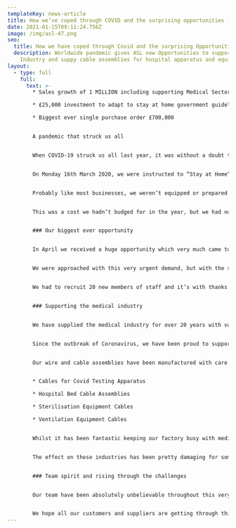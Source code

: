 ```yaml
---
templateKey: news-article
title: How we’ve coped through COVID and the surprising opportunities it has given us
date: 2021-01-15T09:11:24.756Z
image: /img/asl-47.png
seo:
  title: How we have coped through Covid and the surprising Opportunities
  description: Worldwide pandemic gives ASL new Opportunities to support Medical
    Industry and suppy cable assemblies for hospital apparatus and equipment
layout:
  - type: full
    full:
      text: >-
        * Sales growth of 1 MILLION including supporting Medical Sector

        * £25,000 investment to adapt to stay at home government guideline

        * Biggest ever single purchase order £700,000


        A pandemic that struck us all ​


        When COVID-19 struck us all last year, it was without a doubt the most uncertain and worrying time for a lot of businesses.​


        On Monday 16th March 2020, we were instructed to “Stay at Home” if you could work from home. The following morning we called all managers into an urgent meeting, to discuss what we needed to do, to follow this new government guideline.​


        Probably like most businesses, we weren’t equipped or prepared for this change. We quickly recognised that we needed to invest £10,000 in new laptops for all those who would have to start working from home. 


        This was a cost we hadn’t budged for in the year, but we had no other option but to go ahead. Our IT support did a super job getting the laptops arranged and we’re thankful to our office staff, who all made the “work from home” transition very smooth and stress-free.​


        ### Our biggest ever opportunity


        In April we received a huge opportunity which very much came to us as a surprise, and contributed towards a record growth in sales of £1Million. The enquiry came from a UK company who have a manufacturing plant in India but due to the pandemic, had to close their Indian factory.​


        ​We were approached with this very urgent demand, but with the size of our factory and the available floor space, we had the ability to set up production cells in a very short space of time. Proving we had spare capacity, equipment and resource to utilise at such short notice, we won our biggest ever contract worth £700,000.  ​


        We had to recruit 20 new members of staff and it’s with thanks to our local agency that supported us, by providing a team of skilled production operators that we had fully trained up in a matter of weeks. The contract lasted 6 months and apart from some long lead times on tooling, overall the project was a big success.  ​


        ### Supporting the medical industry


        We have supplied the medical industry for over 20 years with various electrical cable assemblies for apparatus and equipment.​


        ​Since the outbreak of Coronavirus, we have been proud to support Medical manufacturers with urgent orders after they saw a rapid increase in demand.​


        ​Our wire and cable assemblies have been manufactured with care and delivered to equipment in hospitals all over the world.​ 


        * Cables for Covid Testing Apparatus 

        * Hospital Bed Cable Assemblies 

        * Sterilisation Equipment Cables 

        * Ventilation Equipment Cables 


        Whilst it has been fantastic keeping our factory busy with medical demand and new opportunities, we have certainly felt the pain for a handful of our customers who are in suffering industries, especially those in Aviation and Hospitality.​


        ​The effect on these industries has been pretty damaging for some, and so we are supporting them in the best ways we can.​


        ### Team spirit and rising through the challenges


        Our team have been absolutely unbelievable throughout this very different year, and have pulled together in a way which is absolutely admirable. Every single person has supported all the changes we’ve made, and really risen to the challenges during this rapid growth.​


        We hope all our customers and suppliers are getting through this challenging time and if there is anything we can do to help, please get in touch.
---
```

